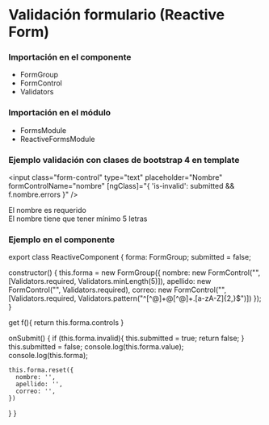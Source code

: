 # Validación formulario (Reactive Form)

### Importación en el componente

- FormGroup
- FormControl
- Validators

### Importación en el módulo

- FormsModule
- ReactiveFormsModule

### Ejemplo validación con clases de bootstrap 4 en template

<form [formGroup]="forma" (ngSubmit)="onSubmit()">

<input
          class="form-control"
          type="text"
          placeholder="Nombre"
          formControlName="nombre"
          [ngClass]="{ 'is-invalid': submitted && f.nombre.errors }"
/>

 <div *ngIf="submitted && f.nombre.errors" class="invalid-feedback">
          <div *ngIf="f.nombre.errors.required">El nombre es requerido</div>
          <div *ngIf="f.nombre.errors.minlength">El nombre tiene que tener mínimo 5 letras</div>
</div>

### Ejemplo en el componente 

export class ReactiveComponent {
  forma: FormGroup;
  submitted = false;

  constructor() {
    this.forma = new FormGroup({
      nombre: new FormControl("", [Validators.required, Validators.minLength(5)]),
      apellido: new FormControl("", Validators.required),
      correo: new FormControl("", [Validators.required, Validators.pattern("^[^@]+@[^@]+\.[a-zA-Z]{2,}$")])
    });
  }

  get f(){
    return this.forma.controls
  }

  onSubmit() {
    if (this.forma.invalid){
      this.submitted = true;
      return false;
    } 
    this.submitted = false;
    console.log(this.forma.value);
    console.log(this.forma);

    this.forma.reset({
      nombre: '',
      apellido: '',
      correo: '',
    })

  }
}

